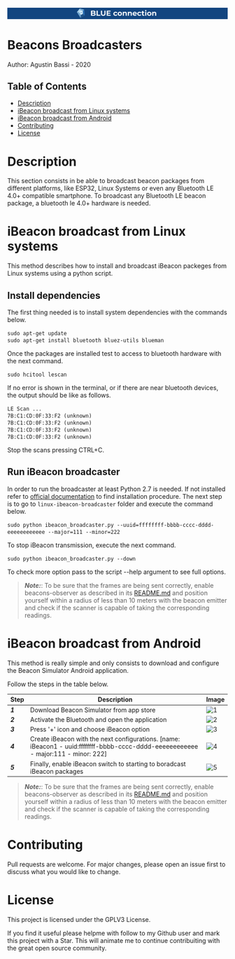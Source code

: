 ![banner](doc/banner.png)

# Beacons Broadcasters


Author: Agustin Bassi - 2020


## 

## Table of Contents


* [Description](#description)
* [iBeacon broadcast from Linux systems](#iBeacon-broadcast-from-linux-systems)
* [iBeacon broadcast from Android](#iBeacon-broadcast-from-android)
* [Contributing](#contributing)
* [License](#license)


# 
# Description

This section consists in be able to broadcast beacon packages from different platforms, like ESP32, Linux Systems or even any Bluetooth LE 4.0+ compatible smartphone. To broadcast any Bluetooth LE beacon package, a bluetooth le 4.0+ hardware is needed. 

# 
# iBeacon broadcast from Linux systems

This method describes how to install and broadcast iBeacon packeges from Linux systems using a python script.


## Install dependencies

The first thing needed is to install system dependencies with the commands below.

```
sudo apt-get update
sudo apt-get install bluetooth bluez-utils blueman
```

Once the packages are installed test to access to bluetooth hardware with the next command.

```
sudo hcitool lescan
```

If no error is shown in the terminal, or if there are near bluetooth devices, the output should be like as follows.

```
LE Scan ...
7B:C1:CD:0F:33:F2 (unknown)
7B:C1:CD:0F:33:F2 (unknown)
7B:C1:CD:0F:33:F2 (unknown)
7B:C1:CD:0F:33:F2 (unknown)
```

Stop the scans pressing CTRL+C.

## Run iBeacon broadcaster

In order to run the broadcaster at least Python 2.7 is needed. If not installed refer to [official documentation](https://python.org) to find installation procedure. The next step is to go to `linux-ibeacon-broadcaster` folder and execute the command below.

```
sudo python ibeacon_broadcaster.py --uuid=ffffffff-bbbb-cccc-dddd-eeeeeeeeeeee --major=111 --minor=222
```

To stop iBeacon transmission, execute the next command.

```
sudo python ibeacon_broadcaster.py --down
```

To check more option pass to the script --help argument to see full options.

> **_Note:_**: To be sure that the frames are being sent correctly, enable beacons-observer as described in its [README.md](../beacons-observer/README.md) and position yourself within a radius of less than 10 meters with the beacon emitter and check if the scanner is capable of taking the corresponding readings.

# 
# iBeacon broadcast from Android

This method is really simple and only consists to download and configure the Beacon Simulator Android application.

Follow the steps in the table below.

| Step | Description   | Image |
| ---- | ------------- | ----- |
| **_1_** | Download Beacon Simulator from app store   | ![1](doc/android_1.png) |
| **_2_** | Activate the Bluetooth and open the application   | ![2](doc/android_2.png) |
| **_3_** | Press '+' icon and choose iBeacon option | ![3](doc/android_3.png) |
| **_4_** | Create iBeacon with the next configurations. [name: iBeacon1 - uuid:ffffffff-bbbb-cccc-dddd-eeeeeeeeeeee - major:111 - minor: 222] | ![4](doc/android_4.png) |
| **_5_** | Finally, enable iBeacon switch to starting to boradcast iBeacon packages | ![5](doc/android_5.png) |

> **_Note:_**: To be sure that the frames are being sent correctly, enable beacons-observer as described in its [README.md](../beacons-observer/README.md) and position yourself within a radius of less than 10 meters with the beacon emitter and check if the scanner is capable of taking the corresponding readings.




# 
# Contributing

Pull requests are welcome. For major changes, please open an issue first to discuss what you would like to change.

# 
# License

This project is licensed under the GPLV3 License.

If you find it useful please helpme with follow to my Github user and mark this project with a Star. This will animate me to continue contribuiting with the great open source community.